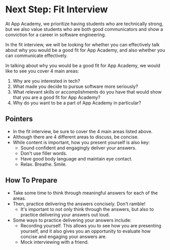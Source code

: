 # Next Step: Fit Interview

At App Academy, we prioritize having students who are technically strong, but we also value students who are both good communicators and show a conviction for a career in software engineering.

In the fit interview, we will be looking for whether you can effectively talk about why you would be a good fit for App Academy, and also whether you can communicate effectively.

In talking about why you would be a good fit for App Academy, we would like to see you cover 4 main areas:

1. Why are you interested in tech?
2. What made you decide to pursue software more seriously?
3. What relevant skills or accomplishments do you have that would show that you are a good fit for App Academy?
4. Why do you want to be a part of App Academy in particular?

## Pointers

- In the fit interview, be sure to cover the 4 main areas listed above.
- Although there are 4 different areas to discuss, be concise.
- While content is important, how you present yourself is also key:
  - Sound confident and engagingly deliver your answers.
  - Don't use filler words.
  - Have good body language and maintain eye contact.
  - Relax. Breathe. Smile.


## How To Prepare

- Take some time to think through meaningful answers for each of the areas.
- Then, practice delivering the answers concisely. Don't ramble!
  - It's important to not only think through the answers, but also to practice delivering your answers out loud.
- Some ways to practice delivering your answers include:
  - Recording yourself. This allows you to see how you are presenting yourself, and it also gives you an opportunity to evaluate how concise and engaging your answers are.  
  - Mock interviewing with a friend.
